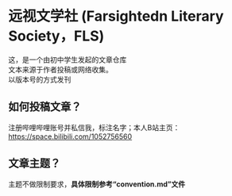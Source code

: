 # 远视文学社 (Farsightedn Literary Society，FLS) 
这，是一个由初中学生发起的文章仓库  
文本来源于作者投稿或网络收集。  
以版本号的方式发刊  
## 如何投稿文章？  
注册哔哩哔哩账号并私信我，标注名字；本人B站主页：https://space.bilibili.com/1052756560 
## 文章主题？  
主题不做限制要求，**具体限制参考“convention.md”文件**

